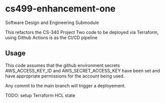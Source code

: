 # cs499-enhancement-one
Software Design and Engineering Submodule

This refactors the CS-340 Project Two code to be deployed via Terraform,
using Github Actions is as the CI/CD pipeline

## Usage

This code assumes that the github environment secrets AWS_ACCESS_KEY_ID
and AWS_SECRET_ACCESS_KEY have been set and have appropriate permissions
for the account being used.

Any commit to the main branch will trigger a deployement.

TODO: setup Terraform HCL state

